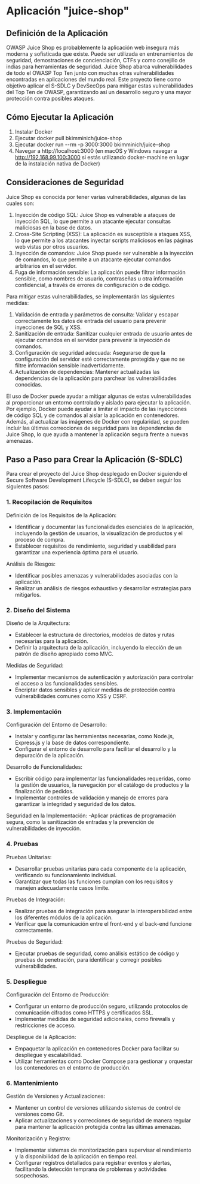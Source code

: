 # Aplicación "juice-shop"

## Definición de la Aplicación
OWASP Juice Shop es probablemente la aplicación web insegura más moderna y sofisticada que existe. Puede ser utilizada en entrenamientos de seguridad, demostraciones de concienciación, CTFs y como conejillo de indias para herramientas de seguridad. Juice Shop abarca vulnerabilidades de todo el OWASP Top Ten junto con muchas otras vulnerabilidades encontradas en aplicaciones del mundo real.
Este proyecto tiene como objetivo aplicar el S-SDLC y DevSecOps para mitigar estas vulnerabilidades del Top Ten de OWASP, garantizando así un desarrollo seguro y una mayor protección contra posibles ataques.



## Cómo Ejecutar la Aplicación
1.	Instalar Docker
2.	Ejecutar docker pull bkimminich/juice-shop
3.	Ejecutar docker run --rm -p 3000:3000 bkimminich/juice-shop
4.	Navegar a http://localhost:3000 (en macOS y Windows navegar a http://192.168.99.100:3000 si estás utilizando docker-machine en lugar de la instalación nativa de Docker)



## Consideraciones de Seguridad
Juice Shop es conocida por tener varias vulnerabilidades, algunas de las cuales son:
1.	Inyección de código SQL: Juice Shop es vulnerable a ataques de inyección SQL, lo que permite a un atacante ejecutar consultas maliciosas en la base de datos.
2.	Cross-Site Scripting (XSS): La aplicación es susceptible a ataques XSS, lo que permite a los atacantes inyectar scripts maliciosos en las páginas web vistas por otros usuarios.
3.	Inyección de comandos: Juice Shop puede ser vulnerable a la inyección de comandos, lo que permite a un atacante ejecutar comandos arbitrarios en el servidor.
4.	Fuga de información sensible: La aplicación puede filtrar información sensible, como nombres de usuario, contraseñas u otra información confidencial, a través de errores de configuración o de código.

Para mitigar estas vulnerabilidades, se implementarán las siguientes medidas:
1.	Validación de entrada y parámetros de consulta: Validar y escapar correctamente los datos de entrada del usuario para prevenir inyecciones de SQL y XSS.
2.	Sanitización de entrada: Sanitizar cualquier entrada de usuario antes de ejecutar comandos en el servidor para prevenir la inyección de comandos.
3.	Configuración de seguridad adecuada: Asegurarse de que la configuración del servidor esté correctamente protegida y que no se filtre información sensible inadvertidamente.
4.	Actualización de dependencias: Mantener actualizadas las dependencias de la aplicación para parchear las vulnerabilidades conocidas.

El uso de Docker puede ayudar a mitigar algunas de estas vulnerabilidades al proporcionar un entorno controlado y aislado para ejecutar la aplicación. Por ejemplo, Docker puede ayudar a limitar el impacto de las inyecciones de código SQL y de comandos al aislar la aplicación en contenedores. Además, al actualizar las imágenes de Docker con regularidad, se pueden incluir las últimas correcciones de seguridad para las dependencias de Juice Shop, lo que ayuda a mantener la aplicación segura frente a nuevas amenazas.



## Paso a Paso para Crear la Aplicación (S-SDLC)
Para crear el proyecto del Juice Shop desplegado en Docker siguiendo el Secure Software Development Lifecycle (S-SDLC), se deben seguir los siguientes pasos:

### 1. Recopilación de Requisitos

Definición de los Requisitos de la Aplicación:
- Identificar y documentar las funcionalidades esenciales de la aplicación, incluyendo la gestión de usuarios, la visualización de productos y el proceso de compra.
- Establecer requisitos de rendimiento, seguridad y usabilidad para garantizar una experiencia óptima para el usuario.

Análisis de Riesgos:
- Identificar posibles amenazas y vulnerabilidades asociadas con la aplicación.
- Realizar un análisis de riesgos exhaustivo y desarrollar estrategias para mitigarlos.

### 2.  Diseño del Sistema

Diseño de la Arquitectura:
- Establecer la estructura de directorios, modelos de datos y rutas necesarias para la aplicación.
- Definir la arquitectura de la aplicación, incluyendo la elección de un patrón de diseño apropiado como MVC.

Medidas de Seguridad:
- Implementar mecanismos de autenticación y autorización para controlar el acceso a las funcionalidades sensibles.
- Encriptar datos sensibles y aplicar medidas de protección contra vulnerabilidades comunes como XSS y CSRF.

### 3. Implementación

Configuración del Entorno de Desarrollo:
- Instalar y configurar las herramientas necesarias, como Node.js, Express.js y la base de datos correspondiente.
- Configurar el entorno de desarrollo para facilitar el desarrollo y la depuración de la aplicación.

Desarrollo de Funcionalidades:
- Escribir código para implementar las funcionalidades requeridas, como la gestión de usuarios, la navegación por el catálogo de productos y la finalización de pedidos.
- Implementar controles de validación y manejo de errores para garantizar la integridad y seguridad de los datos.

Seguridad en la Implementación:
-Aplicar prácticas de programación segura, como la sanitización de entradas y la prevención de vulnerabilidades de inyección.

### 4. Pruebas

Pruebas Unitarias:
- Desarrollar pruebas unitarias para cada componente de la aplicación, verificando su funcionamiento individual.
- Garantizar que todas las funciones cumplan con los requisitos y manejen adecuadamente casos límite.

Pruebas de Integración:
- Realizar pruebas de integración para asegurar la interoperabilidad entre los diferentes módulos de la aplicación.
- Verificar que la comunicación entre el front-end y el back-end funcione correctamente.

Pruebas de Seguridad:
- Ejecutar pruebas de seguridad, como análisis estático de código y pruebas de penetración, para identificar y corregir posibles vulnerabilidades.

### 5. Despliegue

Configuración del Entorno de Producción:

- Configurar un entorno de producción seguro, utilizando protocolos de comunicación cifrados como HTTPS y certificados SSL.
- Implementar medidas de seguridad adicionales, como firewalls y restricciones de acceso.

Despliegue de la Aplicación:
- Empaquetar la aplicación en contenedores Docker para facilitar su despliegue y escalabilidad.
- Utilizar herramientas como Docker Compose para gestionar y orquestar los contenedores en el entorno de producción.

### 6. Mantenimiento

Gestión de Versiones y Actualizaciones:
- Mantener un control de versiones utilizando sistemas de control de versiones como Git.
- Aplicar actualizaciones y correcciones de seguridad de manera regular para mantener la aplicación protegida contra las últimas amenazas.

Monitorización y Registro:
- Implementar sistemas de monitorización para supervisar el rendimiento y la disponibilidad de la aplicación en tiempo real.
- Configurar registros detallados para registrar eventos y alertas, facilitando la detección temprana de problemas y actividades sospechosas.

